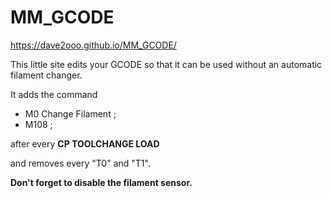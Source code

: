 # MM_GCODE

https://dave2ooo.github.io/MM_GCODE/

This little site edits your GCODE so that it can be used without an automatic filament changer.

It adds the command 
* M0 Change Filament ;
* M108 ;

after every **CP TOOLCHANGE LOAD**


and removes every "T0" and "T1".

**Don't forget to disable the filament sensor.**

